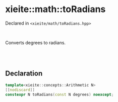 # xieite::math::toRadians
Declared in `<xieite/math/toRadians.hpp>`

<br/>

Converts degrees to radians.

<br/><br/>

## Declaration
```cpp
template<xieite::concepts::Arithmetic N>
[[nodiscard]]
constexpr N toRadians(const N degrees) noexcept;
```
